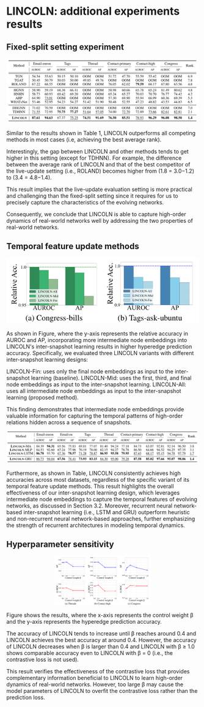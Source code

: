 # LINCOLN: additional experiments results

## Fixed-split setting experiment
![fixed_split_experiment](fixed_split_result.png)


Similar to the results shown in Table 1, LINCOLN outperforms all competing methods in most cases (i.e, achieving the best average rank). 

Interestingly, the gap between LINCOLN and other methods tends to get higher in this setting (except for TDHNN). For example, the difference between the average rank of LINCOLN and that of the
best competitor of the live-update setting (i.e., ROLAND)
becomes higher from (1.8 = 3.0−1.2) to (3.4 = 4.8−1.4).


This result implies that the live-update evaluation setting is
more practical and challenging than the fixed-split setting
since it requires for us to precisely capture the characteristics
of the evolving networks. 

Consequently, we conclude that LINCOLN is able to capture high-order dynamics of real-world networks well
by addressing the two properties of real-world networks.

## Temporal feature update methods
![intermediate node embedding result](temp_exp_data.png)

As shown in Figure, where the y-axis represents the relative accuracy in AUROC and AP, incorporating more intermediate node embeddings into LINCOLN's inter-snapshot learning results in higher hyperedge prediction accuracy. Specifically, we evaluated three LINCOLN variants with different inter-snapshot learning designs:

LINCOLN-Fin: uses only the final node embeddings as input to the inter-snapshot learning (baseline).
LINCOLN-Mid: uses the first, third, and final node embeddings as input to the inter-snapshot learning.
LINCOLN-All: uses all intermediate node embeddings as input to the inter-snapshot learning (proposed method).

This finding demonstrates that intermediate node embeddings provide valuable information for capturing the temporal patterns of high-order relations hidden across a sequence of snapshots.

![temporal feature update methods](temporal%20update.png)

Furthermore, as shown in Table, LINCOLN consistently achieves high accuracies across most datasets, regardless of the specific variant of its temporal feature update methods. 
This result highlights the overall effectiveness of our inter-snapshot learning design, which leverages intermediate node embeddings to capture the temporal features of evolving networks, as discussed in Section 3.2. Moreover, recurrent neural network-based inter-snapshot learning (i.e., LSTM and GRU) outperform heuristic and non-recurrent neural network-based approaches, further emphasizing the strength of recurrent architectures in modeling temporal dynamics.

## Hyperparameter sensitivity
<p align="center">
<img src="hyperparameter_exp.png" width="50%" height="50%">
</p>

Figure shows the results, where the x-axis represents the
control weight β and the y-axis represents the hyperedge
prediction accuracy. 

The accuracy of LINCOLN tends to increase until β reaches around 0.4 and LINCOLN achieves the best accuracy at around 0.4. However, the accuracy of LINCOLN decreases when β is larger than 0.4 and LINCOLN
with β ≥ 1.0 shows comparable accuracy even to LINCOLN
with β = 0 (i.e., the contrastive loss is not used). 

This result verifies the effectiveness of the contrastive loss that provides complementary information beneficial to LINCOLN to
learn high-order dynamics of real-world networks. However,
too large β may cause the model parameters of LINCOLN to
overfit the contrastive loss rather than the prediction loss.

